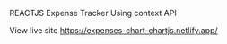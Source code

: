 REACTJS Expense Tracker
Using context API 

View live site https://expenses-chart-chartjs.netlify.app/
